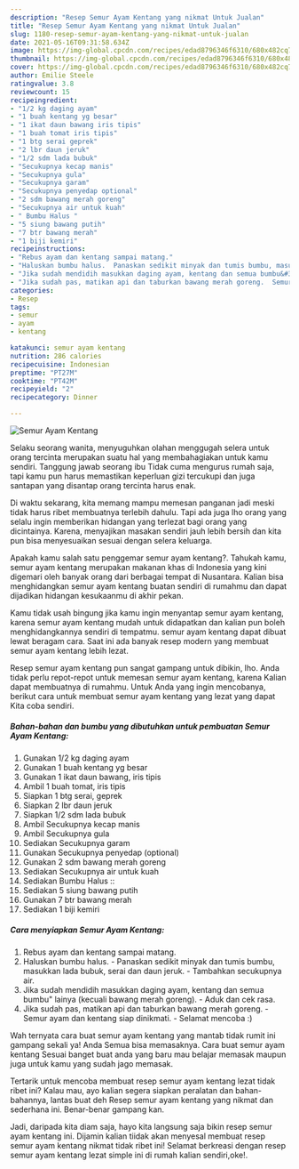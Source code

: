```yaml
---
description: "Resep Semur Ayam Kentang yang nikmat Untuk Jualan"
title: "Resep Semur Ayam Kentang yang nikmat Untuk Jualan"
slug: 1180-resep-semur-ayam-kentang-yang-nikmat-untuk-jualan
date: 2021-05-16T09:31:58.634Z
image: https://img-global.cpcdn.com/recipes/edad8796346f6310/680x482cq70/semur-ayam-kentang-foto-resep-utama.jpg
thumbnail: https://img-global.cpcdn.com/recipes/edad8796346f6310/680x482cq70/semur-ayam-kentang-foto-resep-utama.jpg
cover: https://img-global.cpcdn.com/recipes/edad8796346f6310/680x482cq70/semur-ayam-kentang-foto-resep-utama.jpg
author: Emilie Steele
ratingvalue: 3.8
reviewcount: 15
recipeingredient:
- "1/2 kg daging ayam"
- "1 buah kentang yg besar"
- "1 ikat daun bawang iris tipis"
- "1 buah tomat iris tipis"
- "1 btg serai geprek"
- "2 lbr daun jeruk"
- "1/2 sdm lada bubuk"
- "Secukupnya kecap manis"
- "Secukupnya gula"
- "Secukupnya garam"
- "Secukupnya penyedap optional"
- "2 sdm bawang merah goreng"
- "Secukupnya air untuk kuah"
- " Bumbu Halus "
- "5 siung bawang putih"
- "7 btr bawang merah"
- "1 biji kemiri"
recipeinstructions:
- "Rebus ayam dan kentang sampai matang."
- "Haluskan bumbu halus.  Panaskan sedikit minyak dan tumis bumbu, masukkan lada bubuk, serai dan daun jeruk.  Tambahkan secukupnya air."
- "Jika sudah mendidih masukkan daging ayam, kentang dan semua bumbu&#34; lainya (kecuali bawang merah goreng).  Aduk dan cek rasa."
- "Jika sudah pas, matikan api dan taburkan bawang merah goreng.  Semur ayam dan kentang siap dinikmati.  Selamat mencoba :)"
categories:
- Resep
tags:
- semur
- ayam
- kentang

katakunci: semur ayam kentang 
nutrition: 286 calories
recipecuisine: Indonesian
preptime: "PT27M"
cooktime: "PT42M"
recipeyield: "2"
recipecategory: Dinner

---
```



![Semur Ayam Kentang](https://img-global.cpcdn.com/recipes/edad8796346f6310/680x482cq70/semur-ayam-kentang-foto-resep-utama.jpg)

Selaku seorang wanita, menyuguhkan olahan menggugah selera untuk orang tercinta merupakan suatu hal yang membahagiakan untuk kamu sendiri. Tanggung jawab seorang ibu Tidak cuma mengurus rumah saja, tapi kamu pun harus memastikan keperluan gizi tercukupi dan juga santapan yang disantap orang tercinta harus enak.

Di waktu  sekarang, kita memang mampu memesan panganan jadi meski tidak harus ribet membuatnya terlebih dahulu. Tapi ada juga lho orang yang selalu ingin memberikan hidangan yang terlezat bagi orang yang dicintainya. Karena, menyajikan masakan sendiri jauh lebih bersih dan kita pun bisa menyesuaikan sesuai dengan selera keluarga. 



Apakah kamu salah satu penggemar semur ayam kentang?. Tahukah kamu, semur ayam kentang merupakan makanan khas di Indonesia yang kini digemari oleh banyak orang dari berbagai tempat di Nusantara. Kalian bisa menghidangkan semur ayam kentang buatan sendiri di rumahmu dan dapat dijadikan hidangan kesukaanmu di akhir pekan.

Kamu tidak usah bingung jika kamu ingin menyantap semur ayam kentang, karena semur ayam kentang mudah untuk didapatkan dan kalian pun boleh menghidangkannya sendiri di tempatmu. semur ayam kentang dapat dibuat lewat beragam cara. Saat ini ada banyak resep modern yang membuat semur ayam kentang lebih lezat.

Resep semur ayam kentang pun sangat gampang untuk dibikin, lho. Anda tidak perlu repot-repot untuk memesan semur ayam kentang, karena Kalian dapat membuatnya di rumahmu. Untuk Anda yang ingin mencobanya, berikut cara untuk membuat semur ayam kentang yang lezat yang dapat Kita coba sendiri.

<!--inarticleads1-->

##### Bahan-bahan dan bumbu yang dibutuhkan untuk pembuatan Semur Ayam Kentang:

1. Gunakan 1/2 kg daging ayam
1. Gunakan 1 buah kentang yg besar
1. Gunakan 1 ikat daun bawang, iris tipis
1. Ambil 1 buah tomat, iris tipis
1. Siapkan 1 btg serai, geprek
1. Siapkan 2 lbr daun jeruk
1. Siapkan 1/2 sdm lada bubuk
1. Ambil Secukupnya kecap manis
1. Ambil Secukupnya gula
1. Sediakan Secukupnya garam
1. Gunakan Secukupnya penyedap (optional)
1. Gunakan 2 sdm bawang merah goreng
1. Sediakan Secukupnya air untuk kuah
1. Sediakan  Bumbu Halus ::
1. Sediakan 5 siung bawang putih
1. Gunakan 7 btr bawang merah
1. Sediakan 1 biji kemiri




<!--inarticleads2-->

##### Cara menyiapkan Semur Ayam Kentang:

1. Rebus ayam dan kentang sampai matang.
1. Haluskan bumbu halus.  - Panaskan sedikit minyak dan tumis bumbu, masukkan lada bubuk, serai dan daun jeruk.  - Tambahkan secukupnya air.
1. Jika sudah mendidih masukkan daging ayam, kentang dan semua bumbu&#34; lainya (kecuali bawang merah goreng).  - Aduk dan cek rasa.
1. Jika sudah pas, matikan api dan taburkan bawang merah goreng.  - Semur ayam dan kentang siap dinikmati.  - Selamat mencoba :)




Wah ternyata cara buat semur ayam kentang yang mantab tidak rumit ini gampang sekali ya! Anda Semua bisa memasaknya. Cara buat semur ayam kentang Sesuai banget buat anda yang baru mau belajar memasak maupun juga untuk kamu yang sudah jago memasak.

Tertarik untuk mencoba membuat resep semur ayam kentang lezat tidak ribet ini? Kalau mau, ayo kalian segera siapkan peralatan dan bahan-bahannya, lantas buat deh Resep semur ayam kentang yang nikmat dan sederhana ini. Benar-benar gampang kan. 

Jadi, daripada kita diam saja, hayo kita langsung saja bikin resep semur ayam kentang ini. Dijamin kalian tiidak akan menyesal membuat resep semur ayam kentang nikmat tidak ribet ini! Selamat berkreasi dengan resep semur ayam kentang lezat simple ini di rumah kalian sendiri,oke!.

